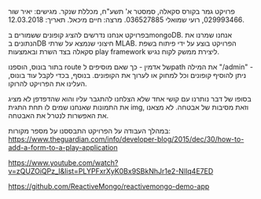 פרויקט גמר בקורס סקאלה, סמסטר א' תשע"ח, מכללת שנקר. 
מגישים: יאיר שור 029993466, רועי שמואלי 036527885. 
מרצה: חיים מיכאל. 
תאריך: 12.03.2018.

בפרויקט אנחנו נדרשים להציג קופונים ששמורים בmongoDB. אנחנו שמרנו את הנתונים בDB חיצוני שנמצא על שרתי MLAB. 
הפרויקט בוצע על ידי פיתוח בשפת סקאלה בצד השרת ובאמצעות play framework ליצירת ממשק לקוח נגיש. 

בתור בונוס, הוספנו route של אדמין - כך שאם מוסיפים לpath את המילה "/admin" - ניתן להוסיף קופונים וכל למחוק או לערוך את הקופונים. 
בנוסף, בכדי לקבל עוד בונוס, העלינו את הפרויקט להרוקו. 

בסופו של דבר נותרנו עם קושי אחד שלא הצלחנו להתגבר עליו והוא שהדפדפן לא מציג את התמונות שאנחנו שמים לו תחת התגית img, וזאת מסיבות של אבטחה. לא מצאנו את האפשרות לנטרל את האבטחה. 

במהלך העבודה על הפרויקט התבססנו על מספר מקורות:
https://www.theguardian.com/info/developer-blog/2015/dec/30/how-to-add-a-form-to-a-play-application

https://www.youtube.com/watch?v=zQUZOiQPz_I&list=PLYPFxrXyK0Bx9SBkNhJr1e2-NlIq4E7ED

https://github.com/ReactiveMongo/reactivemongo-demo-app


